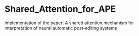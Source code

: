 # Shared_Attention_for_APE
Implementation of the paper: A shared attention mechanism for interpretation of neural automatic post-editing systems
